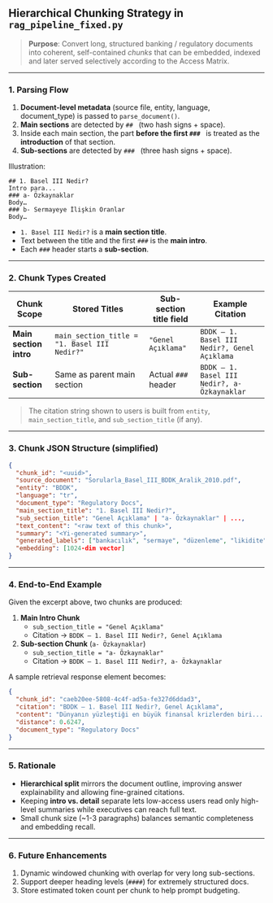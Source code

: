 ## Hierarchical Chunking Strategy in `rag_pipeline_fixed.py`

> **Purpose**: Convert long, structured banking / regulatory documents into coherent, self-contained *chunks* that can be embedded, indexed and later served selectively according to the Access Matrix.

---

### 1. Parsing Flow

1. **Document-level metadata** (source file, entity, language, document_type) is passed to `parse_document()`.
2. **Main sections** are detected by `## ` (two hash signs + space).
3. Inside each main section, the part **before the first `### `** is treated as the **introduction** of that section.
4. **Sub-sections** are detected by `### ` (three hash signs + space).

Illustration:
```
## 1. Basel III Nedir?
Intro para...
### a- Özkaynaklar
Body…
### b- Sermayeye İlişkin Oranlar
Body…
```

* `1. Basel III Nedir?` is a **main section title**.
* Text between the title and the first `###` is the **main intro**.
* Each `###` header starts a **sub-section**.

---

### 2. Chunk Types Created

| Chunk Scope | Stored Titles | Sub-section title field | Example Citation |
|-------------|--------------|-------------------------|------------------|
| **Main section intro** | `main_section_title = "1. Basel III Nedir?"` | `"Genel Açıklama"` | `BDDK – 1. Basel III Nedir?, Genel Açıklama` |
| **Sub-section** | Same as parent main section | Actual `###` header | `BDDK – 1. Basel III Nedir?, a- Özkaynaklar` |

> The citation string shown to users is built from `entity`, `main_section_title`, and `sub_section_title` (if any).

---

### 3. Chunk JSON Structure (simplified)
```json
{
  "chunk_id": "<uuid>",
  "source_document": "Sorularla_Basel_III_BDDK_Aralik_2010.pdf",
  "entity": "BDDK",
  "language": "tr",
  "document_type": "Regulatory Docs",
  "main_section_title": "1. Basel III Nedir?",
  "sub_section_title": "Genel Açıklama" | "a- Özkaynaklar" | ...,
  "text_content": "<raw text of this chunk>",
  "summary": "<Yi-generated summary>",
  "generated_labels": ["bankacılık", "sermaye", "düzenleme", "likidite"],
  "embedding": [1024-dim vector]
}
```

---

### 4. End-to-End Example
Given the excerpt above, two chunks are produced:

1. **Main Intro Chunk**
   * `sub_section_title = "Genel Açıklama"`
   * Citation → `BDDK – 1. Basel III Nedir?, Genel Açıklama`
2. **Sub-section Chunk** (`a- Özkaynaklar`)
   * `sub_section_title = "a- Özkaynaklar"`
   * Citation → `BDDK – 1. Basel III Nedir?, a- Özkaynaklar`

A sample retrieval response element becomes:
```json
{
  "chunk_id": "caeb20ee-5808-4c4f-ad5a-fe327d6ddad3",
  "citation": "BDDK – 1. Basel III Nedir?, Genel Açıklama",
  "content": "Dünyanın yüzleştiği en büyük finansal krizlerden biri... (truncated)",
  "distance": 0.6247,
  "document_type": "Regulatory Docs"
}
```

---

### 5. Rationale
* **Hierarchical split** mirrors the document outline, improving answer explainability and allowing fine-grained citations.
* Keeping **intro vs. detail** separate lets low-access users read only high-level summaries while executives can reach full text.
* Small chunk size (~1-3 paragraphs) balances semantic completeness and embedding recall.

---

### 6. Future Enhancements
1. Dynamic windowed chunking with overlap for very long sub-sections.
2. Support deeper heading levels (`####`) for extremely structured docs.
3. Store estimated token count per chunk to help prompt budgeting. 